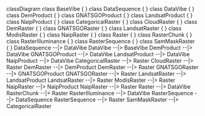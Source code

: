 <script src="https://cdn.jsdelivr.net/npm/mermaid/dist/mermaid.min.js"></script>
<div class="mermaid">

classDiagram
  class BaseVibe {
  }
  class DataSequence {
  }
  class DataVibe {
  }
  class DemProduct {
  }
  class GNATSGOProduct {
  }
  class LandsatProduct {
  }
  class NaipProduct {
  }
  class CategoricalRaster {
  }
  class CloudRaster {
  }
  class DemRaster {
  }
  class GNATSGORaster {
  }
  class LandsatRaster {
  }
  class ModisRaster {
  }
  class NaipRaster {
  }
  class Raster {
  }
  class RasterChunk {
  }
  class RasterIlluminance {
  }
  class RasterSequence {
  }
  class SamMaskRaster {
  }
  DataSequence --|> DataVibe
  DataVibe --|> BaseVibe
  DemProduct --|> DataVibe
  GNATSGOProduct --|> DataVibe
  LandsatProduct --|> DataVibe
  NaipProduct --|> DataVibe
  CategoricalRaster --|> Raster
  CloudRaster --|> Raster
  DemRaster --|> DemProduct
  DemRaster --|> Raster
  GNATSGORaster --|> GNATSGOProduct
  GNATSGORaster --|> Raster
  LandsatRaster --|> LandsatProduct
  LandsatRaster --|> Raster
  ModisRaster --|> Raster
  NaipRaster --|> NaipProduct
  NaipRaster --|> Raster
  Raster --|> DataVibe
  RasterChunk --|> Raster
  RasterIlluminance --|> DataVibe
  RasterSequence --|> DataSequence
  RasterSequence --|> Raster
  SamMaskRaster --|> CategoricalRaster


</div>